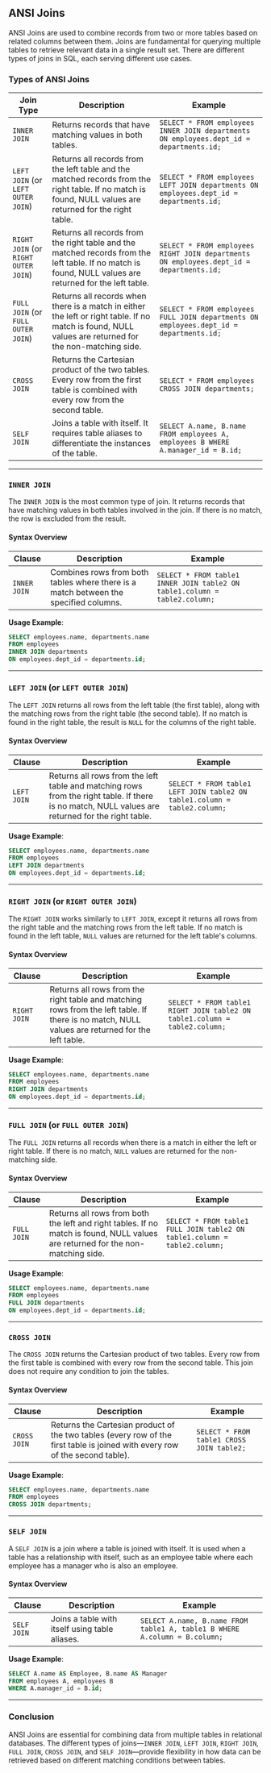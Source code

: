 ## ANSI Joins

ANSI Joins are used to combine records from two or more tables based on related columns between them. Joins are fundamental for querying multiple tables to retrieve relevant data in a single result set. There are different types of joins in SQL, each serving different use cases.

### Types of ANSI Joins

| **Join Type**            | **Description**                                                                                           | **Example**                                                        |  
|--------------------------|-----------------------------------------------------------------------------------------------------------|--------------------------------------------------------------------|  
| `INNER JOIN`             | Returns records that have matching values in both tables.                                                   | `SELECT * FROM employees INNER JOIN departments ON employees.dept_id = departments.id;`    |  
| `LEFT JOIN` (or `LEFT OUTER JOIN`) | Returns all records from the left table and the matched records from the right table. If no match is found, NULL values are returned for the right table. | `SELECT * FROM employees LEFT JOIN departments ON employees.dept_id = departments.id;`      |  
| `RIGHT JOIN` (or `RIGHT OUTER JOIN`) | Returns all records from the right table and the matched records from the left table. If no match is found, NULL values are returned for the left table. | `SELECT * FROM employees RIGHT JOIN departments ON employees.dept_id = departments.id;`     |  
| `FULL JOIN` (or `FULL OUTER JOIN`)   | Returns all records when there is a match in either the left or right table. If no match is found, NULL values are returned for the non-matching side. | `SELECT * FROM employees FULL JOIN departments ON employees.dept_id = departments.id;`      |  
| `CROSS JOIN`             | Returns the Cartesian product of the two tables. Every row from the first table is combined with every row from the second table. | `SELECT * FROM employees CROSS JOIN departments;`                 |  
| `SELF JOIN`              | Joins a table with itself. It requires table aliases to differentiate the instances of the table.         | `SELECT A.name, B.name FROM employees A, employees B WHERE A.manager_id = B.id;`   |  

---

### `INNER JOIN`

The `INNER JOIN` is the most common type of join. It returns records that have matching values in both tables involved in the join. If there is no match, the row is excluded from the result.

#### Syntax Overview

| **Clause**           | **Description**                                                                                         | **Example**                                                        |  
|----------------------|---------------------------------------------------------------------------------------------------------|--------------------------------------------------------------------|  
| `INNER JOIN`         | Combines rows from both tables where there is a match between the specified columns.                     | `SELECT * FROM table1 INNER JOIN table2 ON table1.column = table2.column;`   |  

**Usage Example**:  
```sql
SELECT employees.name, departments.name
FROM employees
INNER JOIN departments
ON employees.dept_id = departments.id;
```

---

### `LEFT JOIN` (or `LEFT OUTER JOIN`)

The `LEFT JOIN` returns all rows from the left table (the first table), along with the matching rows from the right table (the second table). If no match is found in the right table, the result is `NULL` for the columns of the right table.

#### Syntax Overview

| **Clause**           | **Description**                                                                                         | **Example**                                                        |  
|----------------------|---------------------------------------------------------------------------------------------------------|--------------------------------------------------------------------|  
| `LEFT JOIN`          | Returns all rows from the left table and matching rows from the right table. If there is no match, NULL values are returned for the right table. | `SELECT * FROM table1 LEFT JOIN table2 ON table1.column = table2.column;`  |  

**Usage Example**:  
```sql
SELECT employees.name, departments.name
FROM employees
LEFT JOIN departments
ON employees.dept_id = departments.id;
```

---

### `RIGHT JOIN` (or `RIGHT OUTER JOIN`)

The `RIGHT JOIN` works similarly to `LEFT JOIN`, except it returns all rows from the right table and the matching rows from the left table. If no match is found in the left table, `NULL` values are returned for the left table's columns.

#### Syntax Overview

| **Clause**           | **Description**                                                                                         | **Example**                                                        |  
|----------------------|---------------------------------------------------------------------------------------------------------|--------------------------------------------------------------------|  
| `RIGHT JOIN`         | Returns all rows from the right table and matching rows from the left table. If there is no match, NULL values are returned for the left table. | `SELECT * FROM table1 RIGHT JOIN table2 ON table1.column = table2.column;`  |  

**Usage Example**:  
```sql
SELECT employees.name, departments.name
FROM employees
RIGHT JOIN departments
ON employees.dept_id = departments.id;
```

---

### `FULL JOIN` (or `FULL OUTER JOIN`)

The `FULL JOIN` returns all records when there is a match in either the left or right table. If there is no match, `NULL` values are returned for the non-matching side.

#### Syntax Overview

| **Clause**           | **Description**                                                                                         | **Example**                                                        |  
|----------------------|---------------------------------------------------------------------------------------------------------|--------------------------------------------------------------------|  
| `FULL JOIN`          | Returns all rows from both the left and right tables. If no match is found, NULL values are returned for the non-matching side. | `SELECT * FROM table1 FULL JOIN table2 ON table1.column = table2.column;`  |  

**Usage Example**:  
```sql
SELECT employees.name, departments.name
FROM employees
FULL JOIN departments
ON employees.dept_id = departments.id;
```

---

### `CROSS JOIN`

The `CROSS JOIN` returns the Cartesian product of two tables. Every row from the first table is combined with every row from the second table. This join does not require any condition to join the tables.

#### Syntax Overview

| **Clause**           | **Description**                                                                                         | **Example**                                                        |  
|----------------------|---------------------------------------------------------------------------------------------------------|--------------------------------------------------------------------|  
| `CROSS JOIN`         | Returns the Cartesian product of the two tables (every row of the first table is joined with every row of the second table). | `SELECT * FROM table1 CROSS JOIN table2;`  |  

**Usage Example**:  
```sql
SELECT employees.name, departments.name
FROM employees
CROSS JOIN departments;
```

---

### `SELF JOIN`

A `SELF JOIN` is a join where a table is joined with itself. It is used when a table has a relationship with itself, such as an employee table where each employee has a manager who is also an employee.

#### Syntax Overview

| **Clause**           | **Description**                                                                                         | **Example**                                                        |  
|----------------------|---------------------------------------------------------------------------------------------------------|--------------------------------------------------------------------|  
| `SELF JOIN`          | Joins a table with itself using table aliases.                                                          | `SELECT A.name, B.name FROM table1 A, table1 B WHERE A.column = B.column;` |  

**Usage Example**:  
```sql
SELECT A.name AS Employee, B.name AS Manager
FROM employees A, employees B
WHERE A.manager_id = B.id;
```

---

### Conclusion

ANSI Joins are essential for combining data from multiple tables in relational databases. The different types of joins—`INNER JOIN`, `LEFT JOIN`, `RIGHT JOIN`, `FULL JOIN`, `CROSS JOIN`, and `SELF JOIN`—provide flexibility in how data can be retrieved based on different matching conditions between tables.
